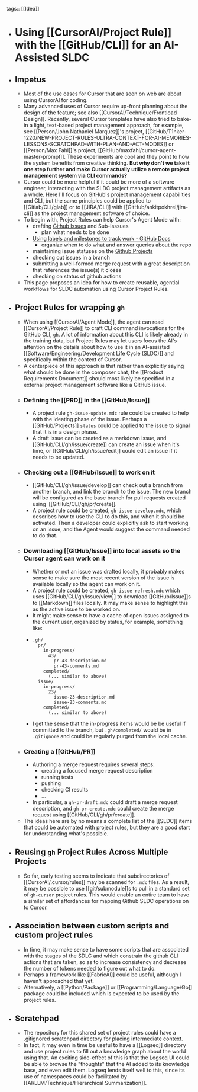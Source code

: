 tags:: [[Idea]]

- # Using [[CursorAI/Project Rule]] with the [[GitHub/CLI]] for an AI-Assisted SLDC
- ## Impetus
	- Most of the use cases for Cursor that are seen on web are about using CursorAI for coding.
	- Many advanced uses of Cursor require up-front planning about the design of the feature; see also [[CursorAI/Technique/Frontload Design]]. Recently, several Cursor templates have also tried to bake-in a light, text-based project management approach, for example, see [[Person/John Nathaniel Marquez]]'s project, [[GitHub/T1nker-1220/NEW-PROJECT-RULES-ULTRA-CONTEXT-FOR-AI-MEMORIES-LESSONS-SCRATCHPAD-WITH-PLAN-AND-ACT-MODES]] or [[Person/Max Fahl]]'s project, [[GitHub/maxfahl/cursor-agent-master-prompt]]. These experiments are cool and they point to how the system benefits from creative thinking. **But why don't we take it one step further and make Cursor actually utilize a remote project management system via CLI commands?**
	- Cursor could be more helpful if it could be more of a software engineer, interacting with the SLDC project management artifacts as a whole. Here I'll focus on GitHub's project management capabilities and CLI, but the same principles could be applied to [[Gitlab/CLI/glab]] or to [[JIRA/CLI]] with [[GitHub/ankitpokhrel/jira-cli]] as the project management software of choice.
	- To begin with, Project Rules can help Cursor's Agent Mode with:
		- drafting [Github Issues](https://docs.github.com/en/issues/tracking-your-work-with-issues/about-issues) and Sub-Isssues
			- plan what needs to be done
		- [Using labels and milestones to track work - GitHub Docs](https://docs.github.com/en/issues/using-labels-and-milestones-to-track-work)
			- organize when to do what and answer queries about the repo
		- maintaining issue statuses on the [Github Projects](https://docs.github.com/en/issues/planning-and-tracking-with-projects/learning-about-projects/about-projects)
		- checking out issues in a branch
		- submitting a well-formed merge request with a great description that references the issue(s) it closes
		- checking on status of github actions
	- This page proposes an idea for how to create reusable, agential workflows for SLDC automation using Cursor Project Rules.
- ## Project Rules for wrapping `gh`
	- When using [[CursorAI/Agent Mode]], the agent can read [[CursorAI/Project Rule]] to craft CLI command invocations for the GitHub CLI, `gh`. A lot of information about this CLI is likely already in the training data, but Project Rules may let users focus the AI's attention on the details about how to use it in an AI-assisted [[Software/Engineering/Development Life Cycle (SLDC)]] and specifically within the context of Cursor.
	- A centerpiece of this approach is that rather than explicitly saying what should be done in the composer chat, the [[Product Requirements Document]] should most likely be specified in a external project management software like a GitHub issue.
	- ### Defining the [[PRD]] in the [[GitHub/Issue]]
		- A project rule `gh-issue-update.mdc` rule could be created to help with the ideating phase of the issue. Perhaps a [[GitHub/Projects]] `status` could be applied to the issue to signal that it is in a design phase.
		- A draft issue can be created as a markdown issue, and [[GitHub/CLI/gh/issue/create]] can create an issue when it's time, or [[GitHub/CLI/gh/issue/edit]] could edit an issue if it needs to be updated.
	- ### Checking out a [[GitHub/Issue]] to work on it
		- [[GitHub/CLI/gh/issue/develop]] can check out a branch from another branch, and link the branch to the issue. The new branch will be configured as the base branch for pull requests created using  [[GitHub/CLI/gh/pr/create]].
		- A project rule could be created, `gh-issue-develop.mdc`, which describes how to use the CLI to do this, and when it should be activated. Then a developer could explicitly ask to start working on an issue, and the Agent would suggest the command needed to do that.
	- ### Downloading [[GitHub/Issue]] into local assets so the Cursor agent can work on it
		- Whether or not an issue was drafted locally, it probably makes sense to make sure the most recent version of the issue is available locally so the agent can work on it.
		- A project rule could be created, `gh-issue-refresh.mdc` which uses [[GitHub/CLI/gh/issue/view]] to download [[GitHub/Issue]]s to [[Markdown]] files locally. It may make sense to highlight this as the active issue to be worked on.
		- It might make sense to have a cache of open issues assigned to the current user, organized by status, for example, something like:
		- ```
		  .gh/
		    pr/
		      in-progress/
		        43/
		          pr-43-description.md
		          pr-43-comments.md
		      completed/
		        (... similar to above)
		    issue/
		      in-progress/
		        23/
		          issue-23-description.md
		          issue-23-comments.md
		      completed/
		        (... similar to above)
		  ```
		- I get the sense that the in-progress items would be be useful if committed to the branch, but `.gh/completed/` would be in `.gitignore` and could be regularly purged from the local cache.
	- ### Creating a [[GitHub/PR]]
		- Authoring a merge request requires several steps:
			- creating a focused merge request description
			- running tests
			- pushing
			- checking CI results
			- ...
		- In particular, a `gh-pr-draft.mdc` could draft a merge request description, and  `gh-pr-create.mdc` could create the merge request using [[GitHub/CLI/gh/pr/create]].
	- The ideas here are by no means a complete list of the [[SLDC]] items that could be automated with project rules, but they are a good start for understanding what's possible.
- ## Reusing `gh` Project Rules Across Multiple Projects
	- So far, early testing seems to indicate that subdirectories of [[CursorAI/.cursor/rules]] may be scanned for `.mdc` files. As a result, it may be possible to use [[git/submodule]]s to pull in a standard set of `gh-cursor` project rules. This would enable an entire team to have a similar set of affordances for mapping Github SLDC operations on to Cursor.
- ## Association between custom scripts and custom project rules
	- In time, it may make sense to have some scripts that are associated with the stages of the SDLC and which constrain the github CLI actions that are taken, so as to increase consistency and decrease the number of tokens needed to figure out what to do.
	- Perhaps a framework like [[FabricAI]] could be useful, although I haven't approached that yet.
	- Alternatively, a [[Python/Package]] or [[Programming/Language/Go]] package could be included which is expected to be used by the project rules.
- ## Scratchpad
	- The repository for this shared set of project rules could have a .gitignored scratchpad directory for placing intermediate context.
	- In fact, it may even in time be useful to have a [[Logseq]] directory and use project rules to fill out a knowledge graph about the world using that. An exciting side-effect of this is that the Logseq UI could be able to browse the "thoughts" that the AI added to its knowledge base, and even edit them. Logseq lends itself well to this, since its use of namespaces could be facilitated by [[AI/LLM/Technique/Hierarchical Summarization]].